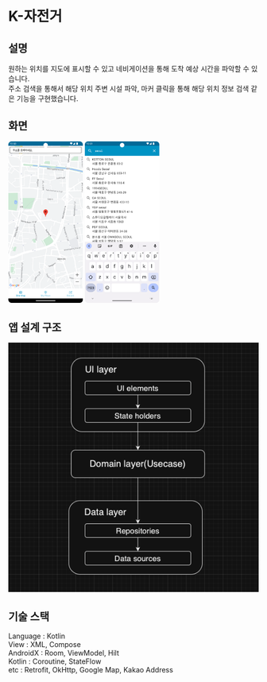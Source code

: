 # K-자전거
## 설명
원하는 위치를 지도에 표시할 수 있고 네비게이션을 통해 도착 예상 시간을 파악할 수 있습니다. <br>
주소 검색을 통해서 해당 위치 주변 시설 파악, 마커 클릭을 통해 해당 위치 정보 검색 같은 기능을 구현했습니다. <br>

## 화면
<p>
  <img src="./images/main.png" width="150">
  <img src="./images/search_address.png" width="150">
</p>

## 앱 설계 구조
<img src="./images/layer.png">

## 기술 스택
Language : Kotlin <br>
View : XML, Compose <br>
AndroidX : Room, ViewModel, Hilt <br>
Kotlin : Coroutine, StateFlow <br>
etc : Retrofit, OkHttp, Google Map, Kakao Address <br>

